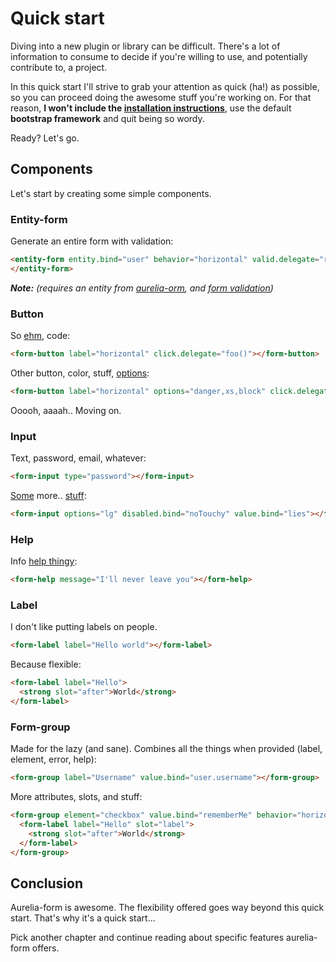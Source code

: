 # Quick start
Diving into a new plugin or library can be difficult.
There's a lot of information to consume to decide if you're willing to use, and potentially contribute to, a project.

In this quick start I'll strive to grab your attention as quick (ha!) as possible, so you can proceed doing the awesome stuff you're working on. For that reason, **I won't include the [installation instructions](https://aurelia-form.spoonx.org/installation.html)**, use the default **bootstrap framework** and quit being so wordy.

Ready? Let's go.

## Components
Let's start by creating some simple components.

### Entity-form
Generate an entire form with validation:

```html
<entity-form entity.bind="user" behavior="horizontal" valid.delegate="register()">
</entity-form>
```

_**Note:** (requires an entity from [aurelia-orm](https://aurelia-orm.spoonx.org/quick-start.html), and [form validation](https://aurelia-form-validation.spoonx.org/))_

### Button
So [ehm](http://getbootstrap.com/css/#buttons), code:

```html
<form-button label="horizontal" click.delegate="foo()"></form-button>
```

Other button, color, stuff, [options](http://getbootstrap.com/css/#buttons-options):

```html
<form-button label="horizontal" options="danger,xs,block" click.delegate="foo()"></form-button>
```

Ooooh, aaaah.. Moving on.

### Input
Text, password, email, whatever:

```html
<form-input type="password"></form-input>
```

[Some](http://getbootstrap.com/css/#forms-control-disabled) more.. [stuff](http://getbootstrap.com/css/#forms-control-sizes):

```html
<form-input options="lg" disabled.bind="noTouchy" value.bind="lies"></form-input>
```

### Help
Info [help thingy](http://getbootstrap.com/css/#forms-help-text):

```html
<form-help message="I'll never leave you"></form-help>
```

### Label
I don't like putting labels on people.

```html
<form-label label="Hello world"></form-label>
```

Because flexible:

```html
<form-label label="Hello">
  <strong slot="after">World</strong>
</form-label>
```

### Form-group
Made for the lazy (and sane). Combines all the things when provided (label, element, error, help):

```html
<form-group label="Username" value.bind="user.username"></form-group>
```

More attributes, slots, and stuff:

```html
<form-group element="checkbox" value.bind="rememberMe" behavior="horizontal">
  <form-label label="Hello" slot="label">
    <strong slot="after">World</strong>
  </form-label>
</form-group>
```

## Conclusion
Aurelia-form is awesome. The flexibility offered goes way beyond this quick start. That's why it's a quick start...

Pick another chapter and continue reading about specific features aurelia-form offers.
